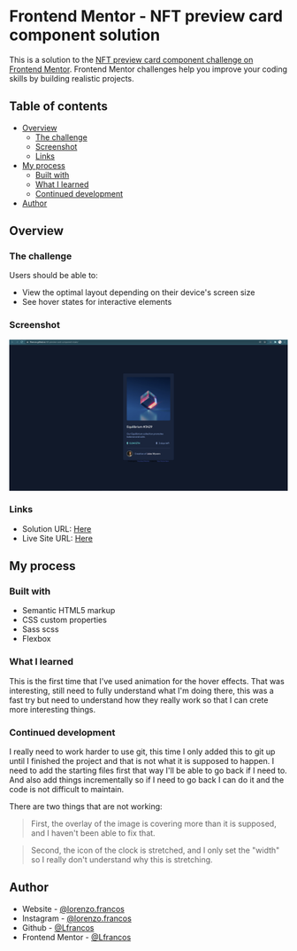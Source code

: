 # Frontend Mentor - NFT preview card component solution

This is a solution to the [NFT preview card component challenge on Frontend Mentor](https://www.frontendmentor.io/challenges/nft-preview-card-component-SbdUL_w0U). Frontend Mentor challenges help you improve your coding skills by building realistic projects.

## Table of contents

- [Overview](#overview)
  - [The challenge](#the-challenge)
  - [Screenshot](#screenshot)
  - [Links](#links)
- [My process](#my-process)
  - [Built with](#built-with)
  - [What I learned](#what-i-learned)
  - [Continued development](#continued-development)
- [Author](#author)


## Overview

### The challenge

Users should be able to:

- View the optimal layout depending on their device's screen size
- See hover states for interactive elements

### Screenshot
<img src="./images/Screenshot-01.png" style="display: block; width: 800px; margin: 0 auto; ">


### Links

- Solution URL: [Here](https://github.com/Lfrancos/nft-preview-card-component-main)
- Live Site URL: [Here](https://lfrancos.github.io/nft-preview-card-component-main/)

## My process

### Built with

- Semantic HTML5 markup
- CSS custom properties
 - Sass scss
- Flexbox


### What I learned

This is the first time that I've used animation for the hover effects. That was interesting, still need to fully understand what I'm doing there, this was a fast try but need to understand how they really work so that I can crete more interesting things.



### Continued development

I really need to work harder to use git, this time I only added this to git up until I finished the project and that is not what it is supposed to happen.
I need to add the starting files first that way I'll be able to go back if I need to. And also add things incrementally so if I need to go back I can do it and the code is not difficult to maintain.

There are two things that are not working:

> First, the overlay of the image is covering more than it is supposed, and I haven't been able to fix that.

> Second, the icon of the clock is stretched, and I only set the "width" so I really don't understand why this is stretching.



## Author

- Website - [@lorenzo.francos](https://www.lorenzofrancos.com)
- Instagram - [@lorenzo.francos](https://www.instagram.com/lorenzo.francos/?hl=en)
- Github - [@Lfrancos](https://github.com/Lfrancos)
- Frontend Mentor - [@Lfrancos](https://www.frontendmentor.io/profile/Lfrancos)
<!-- - Twitter - [@yourusername](https://www.twitter.com/yourusername) -->



